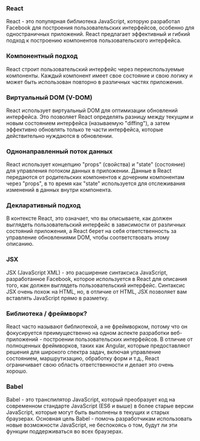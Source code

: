 ### React

React - это популярная библиотека JavaScript, которую разработал Facebook для построения пользовательских интерфейсов, особенно для одностраничных приложений. React предлагает эффективный и гибкий подход к построению компонентов пользовательского интерфейса.

### Компонентный подход

React строит пользовательский интерфейс через переиспользуемые компоненты. Каждый компонент имеет свое состояние и свою логику и может быть использован повторно в различных частях приложения.

### Виртуальный DOM (V-DOM)

React использует виртуальный DOM для оптимизации обновлений интерфейса. Это позволяет React определять разницу между текущим и новым состоянием интерфейса (называемую "diffing"), а затем эффективно обновлять только те части интерфейса, которые действительно нуждаются в обновлении.

### Однонаправленный поток данных

React использует концепцию "props" (свойства) и "state" (состояние) для управления потоком данных в приложении. Данные в React передаются от родительских компонентов к дочерним компонентам через "props", в то время как "state" используется для отслеживания изменений в данных внутри компонента.

### Декларативный подход

В контексте React, это означает, что вы описываете, как должен выглядеть пользовательский интерфейс в зависимости от различных состояний приложения, а React берет на себя ответственность за управление обновлениями DOM, чтобы соответствовать этому описанию.

### JSX

JSX (JavaScript XML) - это расширение синтаксиса JavaScript, разработанное Facebook, которое используется в React для описания того, как должен выглядеть пользовательский интерфейс. Синтаксис JSX очень похож на HTML, но, в отличие от HTML, JSX позволяет вам вставлять JavaScript прямо в разметку.

### Библиотека / фреймворк?

React часто называют библиотекой, а не фреймворком, потому что он фокусируется преимущественно на одном аспекте разработки веб-приложений - построении пользовательских интерфейсов. В отличие от полноценных фреймворков, таких как Angular, которые предоставляют решения для широкого спектра задач, включая управление состоянием, маршрутизацию, обработку форм и т.д., React ограничивает свою область ответственности и делает это очень хорошо.

### Babel

Babel - это транспилятор JavaScript, который преобразует код на современном стандарте JavaScript (ES6 и выше) в более старые версии JavaScript, которые могут быть выполнены в текущих и старых браузерах. Основная цель Babel - помочь разработчикам использовать новые возможности JavaScript, не беспокоясь о том, будут ли эти функции поддерживаться во всех браузерах.